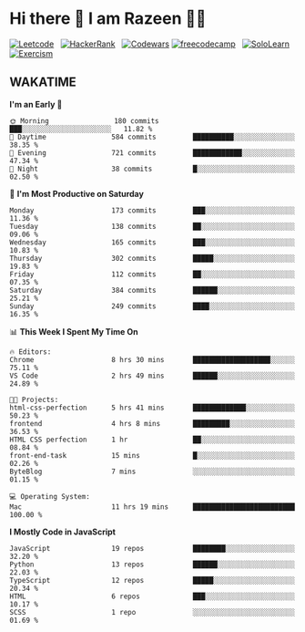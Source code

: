 # Hi there 👋 I am Razeen 👩‍💻


[![Leetcode](https://img.shields.io/badge/-LeetCode-FFA116?style=for-the-badge&logo=LeetCode&logoColor=black)](https://leetcode.com/razeenshaikh/)&nbsp;&nbsp;
[![HackerRank](https://img.shields.io/badge/-Hackerrank-2EC866?style=for-the-badge&logo=HackerRank&logoColor=white)](https://www.hackerrank.com/profile/razeen_m_shaikh)&nbsp;&nbsp;
[![Codewars](https://img.shields.io/badge/Codewars-B1361E?style=for-the-badge&logo=Codewars&logoColor=white)](https://www.codewars.com/users/razeen_shaikh)
[![freecodecamp](https://img.shields.io/badge/freecodecamp-27273D?style=for-the-badge&logo=freecodecamp&logoColor=white)](https://www.freecodecamp.org/razeen)&nbsp;&nbsp;
[![SoloLearn](https://img.shields.io/badge/-Sololearn-3a464b?style=for-the-badge&logo=Sololearn&logoColor=white)](https://www.sololearn.com/en/profile/30940776)&nbsp;&nbsp;
[![Exercism](https://img.shields.io/badge/Exercism-009CAB?style=for-the-badge&logo=exercism&logoColor=white)](https://exercism.org/profiles/Razeen-Shaikh)

## WAKATIME

<!--START_SECTION:waka-->
**I'm an Early 🐤** 

```text
🌞 Morning                180 commits         ███░░░░░░░░░░░░░░░░░░░░░░   11.82 % 
🌆 Daytime                584 commits         ██████████░░░░░░░░░░░░░░░   38.35 % 
🌃 Evening                721 commits         ████████████░░░░░░░░░░░░░   47.34 % 
🌙 Night                  38 commits          █░░░░░░░░░░░░░░░░░░░░░░░░   02.50 % 
```
📅 **I'm Most Productive on Saturday** 

```text
Monday                   173 commits         ███░░░░░░░░░░░░░░░░░░░░░░   11.36 % 
Tuesday                  138 commits         ██░░░░░░░░░░░░░░░░░░░░░░░   09.06 % 
Wednesday                165 commits         ███░░░░░░░░░░░░░░░░░░░░░░   10.83 % 
Thursday                 302 commits         █████░░░░░░░░░░░░░░░░░░░░   19.83 % 
Friday                   112 commits         ██░░░░░░░░░░░░░░░░░░░░░░░   07.35 % 
Saturday                 384 commits         ██████░░░░░░░░░░░░░░░░░░░   25.21 % 
Sunday                   249 commits         ████░░░░░░░░░░░░░░░░░░░░░   16.35 % 
```


📊 **This Week I Spent My Time On** 

```text
🔥 Editors: 
Chrome                   8 hrs 30 mins       ███████████████████░░░░░░   75.11 % 
VS Code                  2 hrs 49 mins       ██████░░░░░░░░░░░░░░░░░░░   24.89 % 

🐱‍💻 Projects: 
html-css-perfection      5 hrs 41 mins       █████████████░░░░░░░░░░░░   50.23 % 
frontend                 4 hrs 8 mins        █████████░░░░░░░░░░░░░░░░   36.53 % 
HTML CSS perfection      1 hr                ██░░░░░░░░░░░░░░░░░░░░░░░   08.84 % 
front-end-task           15 mins             █░░░░░░░░░░░░░░░░░░░░░░░░   02.26 % 
ByteBlog                 7 mins              ░░░░░░░░░░░░░░░░░░░░░░░░░   01.15 % 

💻 Operating System: 
Mac                      11 hrs 19 mins      █████████████████████████   100.00 % 
```

**I Mostly Code in JavaScript** 

```text
JavaScript               19 repos            ████████░░░░░░░░░░░░░░░░░   32.20 % 
Python                   13 repos            ██████░░░░░░░░░░░░░░░░░░░   22.03 % 
TypeScript               12 repos            █████░░░░░░░░░░░░░░░░░░░░   20.34 % 
HTML                     6 repos             ███░░░░░░░░░░░░░░░░░░░░░░   10.17 % 
SCSS                     1 repo              ░░░░░░░░░░░░░░░░░░░░░░░░░   01.69 % 
```




<!--END_SECTION:waka-->
